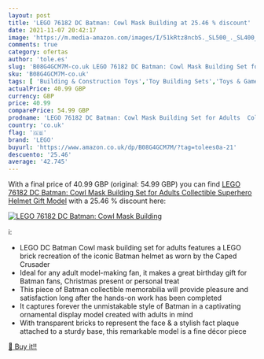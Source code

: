 ```yaml
---
layout: post
title: 'LEGO 76182 DC Batman: Cowl Mask Building at 25.46 % discount'
date: 2021-11-07 20:42:17
image: 'https://m.media-amazon.com/images/I/51kRtz8ncbS._SL500_._SL400_.jpg'
comments: true
category: ofertas
author: 'tole.es'
slug: 'B08G4GCM7M-co.uk LEGO 76182 DC Batman: Cowl Mask Building Set for Adults...'
sku: 'B08G4GCM7M-co.uk'
tags: [ 'Building & Construction Toys','Toy Building Sets','Toys & Games','Toys Store','lego', ]
actualPrice: 40.99 GBP
currency: GBP
price: 40.99
comparePrice: 54.99 GBP
prodname: 'LEGO 76182 DC Batman: Cowl Mask Building Set for Adults  Collectible Superhero Helmet Gift Model'
country: 'co.uk'
flag: '🇬🇧'
brand: 'LEGO'
buyurl: 'https://www.amazon.co.uk/dp/B08G4GCM7M/?tag=tolees0a-21'
descuento: '25.46'
average: '42.745'
---
```


With a final price of 40.99 GBP (original: 54.99 GBP) you can find [LEGO 76182 DC Batman: Cowl Mask Building Set for Adults  Collectible Superhero Helmet Gift Model](https://www.amazon.co.uk/dp/B08G4GCM7M/?tag=tolees0a-21) with a  25.46 % discount here:

[![LEGO 76182 DC Batman: Cowl Mask Building](https://m.media-amazon.com/images/I/51kRtz8ncbS._SL500_._SL400_.jpg)](https://www.amazon.co.uk/dp/B08G4GCM7M/?tag=tolees0a-21)

ℹ️:

- LEGO DC Batman Cowl mask building set for adults features a LEGO brick recreation of the iconic Batman helmet as worn by the Caped Crusader
- Ideal for any adult model-making fan, it makes a great birthday gift for Batman fans, Christmas present or personal treat
- This piece of Batman collectible memorabilia will provide pleasure and satisfaction long after the hands-on work has been completed
- It captures forever the unmistakable style of Batman in a captivating ornamental display model created with adults in mind
- With transparent bricks to represent the face & a stylish fact plaque attached to a sturdy base, this remarkable model is a fine décor piece

[🛒 Buy it!!](https://www.amazon.co.uk/dp/B08G4GCM7M/?tag=tolees0a-21)
